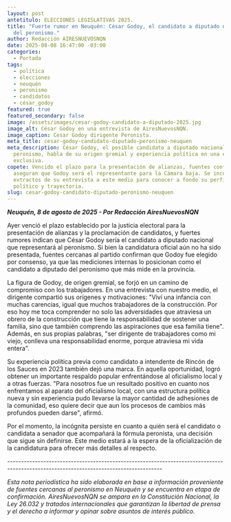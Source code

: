```yaml
---
layout: post
antetitulo: ELECCIONES LEGISLATIVAS 2025.
title: "Fuerte rumor en Neuquén: César Godoy, el candidato a diputado nacional
  del peronismo."
author: Redacción AIRESNUEVOSNQN
date: 2025-08-08 16:47:00 -03:00
categories:
  - Portada
tags:
  - política
  - elecciones
  - neuquén
  - peronismo
  - candidatos
  - césar_godoy
featured: true
featured_secondary: false
image: /assets/images/cesar-godoy-candidato-a-diputado-2025.jpg
image_alt: César Godoy en una entrevista de AiresNuevosNQN.
image_caption: Cesar Godoy dirigente Peronista.
meta_title: cesar-godoy-candidato-diputado-peronismo-neuquen
meta_description: César Godoy, el posible candidato a diputado nacional del
  peronismo, habla de su origen gremial y experiencia política en una entrevista
  exclusiva.
copete: Vencido el plazo para la presentación de alianzas, fuentes confiables
  aseguran que Godoy será el representante para la Cámara baja. Se incorporan
  extractos de su entrevista a este medio para conocer a fondo su perfil
  político y trayectoria.
slug: cesar-godoy-candidato-diputado-peronismo-neuquen
---
```

***Neuquén, 8 de agosto de 2025 - Por Redacción AiresNuevosNQN***

Ayer venció el plazo establecido por la justicia electoral para la presentación de alianzas y la proclamación de candidatos, y fuertes rumores indican que César Godoy sería el candidato a diputado nacional que representará al peronismo. Si bien la candidatura oficial aún no ha sido presentada, fuentes cercanas al partido confirman que Godoy fue elegido por consenso, ya que las mediciones internas lo posicionan como el candidato a diputado del peronismo que más mide en la provincia.

La figura de Godoy, de origen gremial, se forjó en un camino de compromiso con los trabajadores. En una entrevista con nuestro medio, el dirigente compartió sus orígenes y motivaciones: "Viví una infancia con muchas carencias, igual que muchos trabajadores de la construcción. Por eso hoy me toca comprender no solo las adversidades que atraviesa un obrero de la construcción que tiene la responsabilidad de sostener una familia, sino que también comprendo las aspiraciones que esa familia tiene". Además, en sus propias palabras, "ser dirigente de trabajadores como mi viejo, conlleva una responsabilidad enorme, porque atraviesa mi vida entera".

Su experiencia política previa como candidato a intendente de Rincón de los Sauces en 2023 también dejó una marca. En aquella oportunidad, logró obtener un importante respaldo popular enfrentándose al oficialismo local y a otras fuerzas. "Para nosotros fue un resultado positivo en cuanto nos enfrentamos al aparato del oficialismo local, con una estructura política nueva y sin experiencia pudo llevarse la mayor cantidad de adhesiones de la comunidad, eso quiere decir que aun los procesos de cambios más profundos pueden darse", afirmó.

Por el momento, la incógnita persiste en cuanto a quién será el candidato o candidata a senador que acompañará la fórmula peronista, una decisión que sigue sin definirse. Este medio estará a la espera de la oficialización de la candidatura para ofrecer más detalles al respecto.

\--------------------------------------------------------------------------------------------------------------------------------------

*Esta nota periodística ha sido elaborada en base a información proveniente de fuentes cercanas al peronismo en Neuquén y se encuentra en etapa de confirmación. AiresNuevosNQN se ampara en la Constitución Nacional, la Ley 26.032 y tratados internacionales que garantizan la libertad de prensa y el derecho a informar y opinar sobre asuntos de interés público.*
